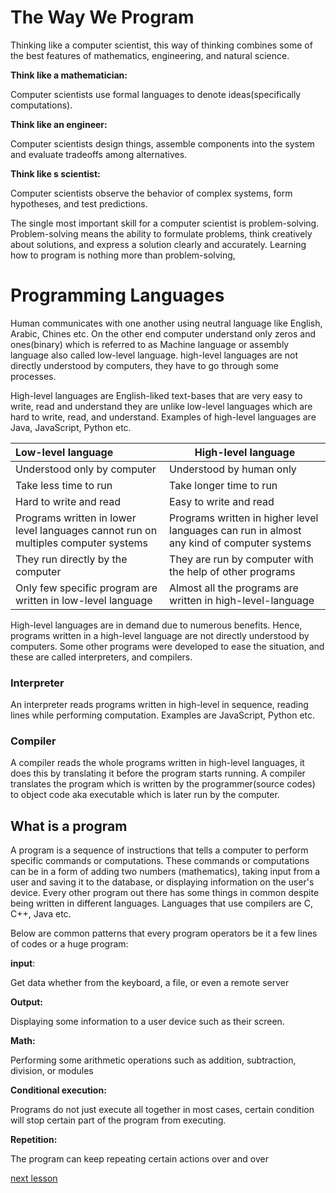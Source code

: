# The Way We Program

Thinking like a computer scientist, this way of thinking combines some of the best features of mathematics, engineering, and natural science. 

**Think like a mathematician:**

Computer scientists use formal languages to denote ideas(specifically computations).

**Think like an engineer:**

Computer scientists design things, assemble components into the system and evaluate tradeoffs among alternatives.

**Think like s scientist:**

Computer scientists observe the behavior of complex systems, form hypotheses, and test predictions. 

The single most important skill for a computer scientist is problem-solving. Problem-solving means the ability to formulate problems, think creatively about solutions, and express a solution clearly and accurately. Learning how to program is nothing more than problem-solving,

# Programming Languages

Human communicates with one another using neutral language like English, Arabic, Chines etc. On the other end computer understand only zeros and ones(binary) which is referred to as Machine language or assembly language also called low-level language. high-level languages are not directly understood by computers, they have to go through some processes.

High-level languages are English-liked text-bases that are very easy to write, read and understand they are unlike low-level languages which are hard to write, read, and understand. Examples of high-level languages are  Java, JavaScript, Python etc.



| Low-level language                                           | High-level language                                          |
| :----------------------------------------------------------- | ------------------------------------------------------------ |
| Understood only by computer                                  | Understood by human only                                     |
| Take less time to run                                        | Take longer time to run                                      |
| Hard to write and read                                       | Easy to write and read                                       |
| Programs written in lower level languages cannot run on multiples computer systems | Programs written in higher level languages can run in almost any kind of computer systems |
| They run directly by the computer                            | They are run by computer with the help of other programs     |
| Only few specific program are written in low-level language  | Almost all the programs are written in high-level-language   |

High-level languages are in demand due to numerous benefits. Hence, programs written in a high-level language are not directly understood by computers. Some other programs were developed to ease the situation, and these are called interpreters, and compilers.

### Interpreter

An interpreter reads programs written in high-level in sequence, reading lines while performing computation. Examples are JavaScript, Python etc.

### Compiler

A compiler reads the whole programs written in high-level languages, it does this by translating it before the program starts running. A compiler translates the program which is written by the programmer(source codes) to object code aka executable which is later run by the computer.

## What is a program

A program is a sequence of instructions that tells a computer to perform specific commands or computations. These commands or computations can be in a form of adding two numbers (mathematics), taking input from a user and saving it to the database, or displaying information on the user's device. Every other program out there has some things in common despite being written in different languages. Languages that use compilers are C, C++, Java etc.

Below are common patterns that every program operators be it a few lines of codes or a huge program:

**input**: 

Get data whether from the keyboard, a file, or even a remote server

**Output:**

Displaying some information to a user device such as their screen.

**Math:**

Performing some arithmetic operations such as addition, subtraction, division, or modules 

**Conditional execution:**

Programs do not just execute all together in most cases, certain condition will stop certain part of the program from executing.

**Repetition:**

The program can keep repeating certain actions over and over

[next lesson](https://github.com/touraye/under-doz/blob/main/101-programming/L102-getting-to-programming.md)
